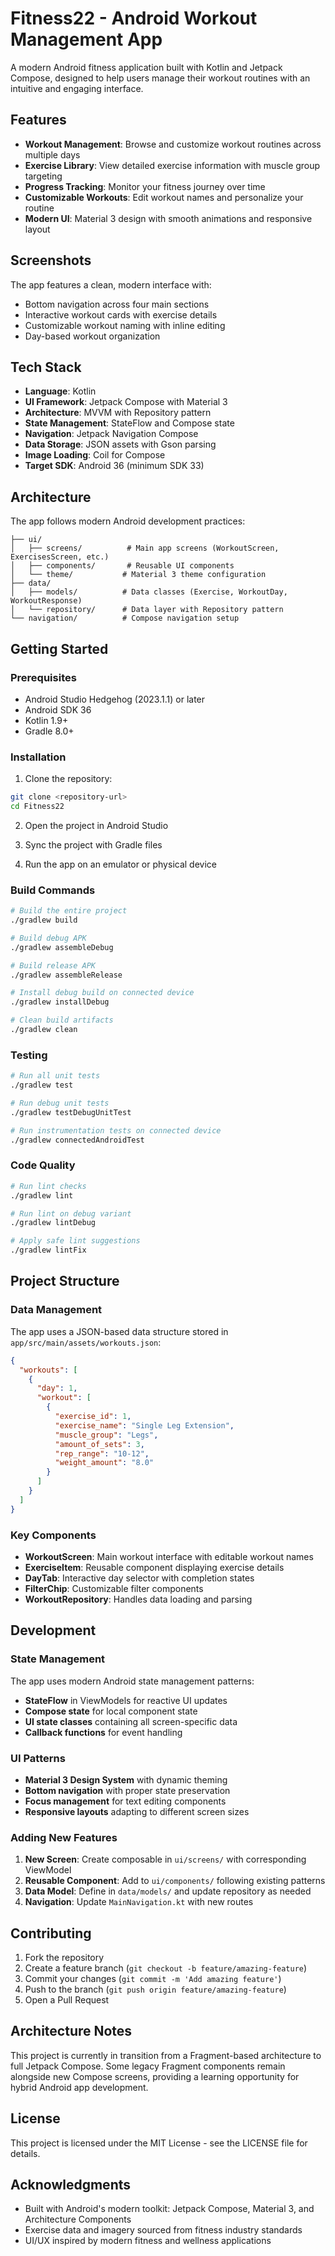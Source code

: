 # Fitness22 - Android Workout Management App

A modern Android fitness application built with Kotlin and Jetpack Compose, designed to help users manage their workout routines with an intuitive and engaging interface.

## Features

- **Workout Management**: Browse and customize workout routines across multiple days
- **Exercise Library**: View detailed exercise information with muscle group targeting
- **Progress Tracking**: Monitor your fitness journey over time
- **Customizable Workouts**: Edit workout names and personalize your routine
- **Modern UI**: Material 3 design with smooth animations and responsive layout

## Screenshots

The app features a clean, modern interface with:
- Bottom navigation across four main sections
- Interactive workout cards with exercise details
- Customizable workout naming with inline editing
- Day-based workout organization

## Tech Stack

- **Language**: Kotlin
- **UI Framework**: Jetpack Compose with Material 3
- **Architecture**: MVVM with Repository pattern
- **State Management**: StateFlow and Compose state
- **Navigation**: Jetpack Navigation Compose
- **Data Storage**: JSON assets with Gson parsing
- **Image Loading**: Coil for Compose
- **Target SDK**: Android 36 (minimum SDK 33)

## Architecture

The app follows modern Android development practices:

```
├── ui/
│   ├── screens/          # Main app screens (WorkoutScreen, ExercisesScreen, etc.)
│   ├── components/       # Reusable UI components
│   └── theme/           # Material 3 theme configuration
├── data/
│   ├── models/          # Data classes (Exercise, WorkoutDay, WorkoutResponse)
│   └── repository/      # Data layer with Repository pattern
└── navigation/          # Compose navigation setup
```

## Getting Started

### Prerequisites

- Android Studio Hedgehog (2023.1.1) or later
- Android SDK 36
- Kotlin 1.9+
- Gradle 8.0+

### Installation

1. Clone the repository:
```bash
git clone <repository-url>
cd Fitness22
```

2. Open the project in Android Studio

3. Sync the project with Gradle files

4. Run the app on an emulator or physical device

### Build Commands

```bash
# Build the entire project
./gradlew build

# Build debug APK
./gradlew assembleDebug

# Build release APK
./gradlew assembleRelease

# Install debug build on connected device
./gradlew installDebug

# Clean build artifacts
./gradlew clean
```

### Testing

```bash
# Run all unit tests
./gradlew test

# Run debug unit tests
./gradlew testDebugUnitTest

# Run instrumentation tests on connected device
./gradlew connectedAndroidTest
```

### Code Quality

```bash
# Run lint checks
./gradlew lint

# Run lint on debug variant
./gradlew lintDebug

# Apply safe lint suggestions
./gradlew lintFix
```

## Project Structure

### Data Management

The app uses a JSON-based data structure stored in `app/src/main/assets/workouts.json`:

```json
{
  "workouts": [
    {
      "day": 1,
      "workout": [
        {
          "exercise_id": 1,
          "exercise_name": "Single Leg Extension",
          "muscle_group": "Legs",
          "amount_of_sets": 3,
          "rep_range": "10-12",
          "weight_amount": "8.0"
        }
      ]
    }
  ]
}
```

### Key Components

- **WorkoutScreen**: Main workout interface with editable workout names
- **ExerciseItem**: Reusable component displaying exercise details
- **DayTab**: Interactive day selector with completion states
- **FilterChip**: Customizable filter components
- **WorkoutRepository**: Handles data loading and parsing

## Development

### State Management

The app uses modern Android state management patterns:

- **StateFlow** in ViewModels for reactive UI updates
- **Compose state** for local component state
- **UI state classes** containing all screen-specific data
- **Callback functions** for event handling

### UI Patterns

- **Material 3 Design System** with dynamic theming
- **Bottom navigation** with proper state preservation
- **Focus management** for text editing components
- **Responsive layouts** adapting to different screen sizes

### Adding New Features

1. **New Screen**: Create composable in `ui/screens/` with corresponding ViewModel
2. **Reusable Component**: Add to `ui/components/` following existing patterns
3. **Data Model**: Define in `data/models/` and update repository as needed
4. **Navigation**: Update `MainNavigation.kt` with new routes

## Contributing

1. Fork the repository
2. Create a feature branch (`git checkout -b feature/amazing-feature`)
3. Commit your changes (`git commit -m 'Add amazing feature'`)
4. Push to the branch (`git push origin feature/amazing-feature`)
5. Open a Pull Request

## Architecture Notes

This project is currently in transition from a Fragment-based architecture to full Jetpack Compose. Some legacy Fragment components remain alongside new Compose screens, providing a learning opportunity for hybrid Android app development.

## License

This project is licensed under the MIT License - see the LICENSE file for details.

## Acknowledgments

- Built with Android's modern toolkit: Jetpack Compose, Material 3, and Architecture Components
- Exercise data and imagery sourced from fitness industry standards
- UI/UX inspired by modern fitness and wellness applications
